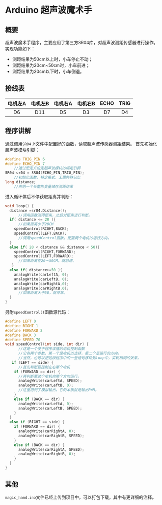 # Arduino 超声波魔术手
## 概要

超声波魔术手程序，主要应用了第三方SR04库，对超声波测距传感器进行操作。实现功能如下：
- 测距结果为50cm以上时，小车停止不动；
- 测距结果为20cm~50cm时，小车前进；
- 测距结果为20cm以下时，小车倒退。

## 接线表
|电机左A|电机左B|电机右A|电机右B| ECHO | TRIG |
|:----:|:----:|:----:|:----:|:----:|:----:|
| D6   |   D11|   D5 |   D3 |   D7 |   D4 |

## 程序讲解
通过调用`SR04.h`文件中配置好的函数，读取超声波传感器测距结果。
首先初始化超声波模块引脚：
```cpp
#define TRIG_PIN 6
#define ECHO_PIN 7
	//通过宏定义设定超声波模块的绑定引脚
SR04 sr04 = SR04(ECHO_PIN,TRIG_PIN);
	//初始化函数，特定格式，无需特殊记忆
long distance;
	//声明一个长整形变量储存测距结果
```
进入循环体后不停获取距离并判断：
```cpp
void loop() {
  distance =sr04.Distance();
      //调用函数测得距离，之后对距离进行判断。
  if( distance <= 20 ){
      //如果距离小于20CM
    speedControl(RIGHT,BACK);
    speedControl(LEFT,BACK); 
      //调用speedControl函数，配置两个电机的运行方向。   
  }
  else if( 20 < distance && distance < 50){
    speedControl(RIGHT,FORWARD);
    speedControl(LEFT,FORWARD);
      //如果距离在20～50CM，就前进。
   }    
  else if( distance>=50 ){
    analogWrite(carLeftA, 0);
    analogWrite(carLeftB, 0); 
    analogWrite(carRightA,0);
    analogWrite(carRightB,0); 
      //如果距离大于50，就停车。
  }
}
```
另附`speedControl()`函数源代码：
```cpp
#define LEFT 0
#define RIGHT 1
#define FORWARD 2
#define BACK 3
#define SPEED 70
void speedControl(int side, int dir) {
      //这是一个便于程序读懂的电机控制函数
      //它有两个参数，第一个是电机的选择，第二个是运行的方向。
      //当然，也可以把这段程序中的一些语句移动到loop中，实现相同的效果。
   if (LEFT == side) {
      //首先判断要控制左右哪个电机
    if (FORWARD == dir) {
      //再判断要这个电机向哪个方向运行。
      analogWrite(carLeftA, SPEED);
      analogWrite(carLeftB, 0);
      //这里用到了模拟输出，它的本质就是输出PWM。
    }
    else if (BACK == dir) {
      analogWrite(carLeftA, 0);
      analogWrite(carLeftB, SPEED);
    }
  }
  else if (RIGHT == side) {
    if (FORWARD == dir) {
      analogWrite(carRightA, 0);
      analogWrite(carRightB, SPEED);
    }
    else if (BACK == dir) {
      analogWrite(carRightA, SPEED);
      analogWrite(carRightB, 0);
    }
  }
}
```
## 其他
`magic_hand.ino`文件已经上传到项目中，可以打包下载，其中有更详细的注释。
